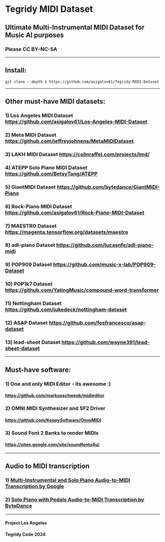 # Tegridy MIDI Dataset

## Ultimate Multi-Instrumental MIDI Dataset for Music AI purposes

### Please CC BY-NC-SA

***

## Install:

```
git clone --depth 1 https://github.com/asigalov61/Tegridy-MIDI-Dataset
```

***

## Other must-have MIDI datasets:

### 1) Los Angeles MIDI Dataset https://github.com/asigalov61/Los-Angeles-MIDI-Dataset
### 2) Meta MIDI Dataset https://github.com/jeffreyjohnens/MetaMIDIDataset
### 3) LAKH MIDI Dataset https://colinraffel.com/projects/lmd/
### 4) ATEPP Solo Piano MIDI Dataset https://github.com/BetsyTang/ATEPP
### 5) GiantMIDI Dataset https://github.com/bytedance/GiantMIDI-Piano
### 6) Rock-Piano MIDI Dataset https://github.com/asigalov61/Rock-Piano-MIDI-Dataset
### 7) MAESTRO Dataset https://magenta.tensorflow.org/datasets/maestro
### 8) adl-piano Dataset https://github.com/lucasnfe/adl-piano-midi
### 9) POP909 Dataset https://github.com/music-x-lab/POP909-Dataset
### 10) POP1k7 Dataset https://github.com/YatingMusic/compound-word-transformer
### 11) Nottingham Dataset https://github.com/jukedeck/nottingham-dataset
### 12) ASAP Dataset https://github.com/fosfrancesco/asap-dataset
### 13) lead-sheet Dataset https://github.com/wayne391/lead-sheet-dataset

***

## Must-have software:

### 1) One and only MIDI Editor - its awesome :)
#### https://github.com/markusschwenk/midieditor

### 2) OMNI MIDI Synthesizer and SF2 Driver
#### https://github.com/KeppySoftware/OmniMIDI

### 3) Sound Font 2 Banks to render MIDIs
#### https://sites.google.com/site/soundfonts4u/

***

## Audio to MIDI transcription

### 1) [Multi-Instrumental and Solo Piano Audio-to-MIDI Transcription by Google](https://colab.research.google.com/github/magenta/mt3/blob/main/mt3/colab/music_transcription_with_transformers.ipynb)

### 2) [Solo Piano with Pedals Audio-to-MIDI Transcription by ByteDance](https://colab.research.google.com/github/asigalov61/tegridy-tools/blob/main/tegridy-tools/notebooks/ByteDance_Piano_Transcription.ipynb)

***

#### Project Los Angeles
#### Tegridy Code 2024
